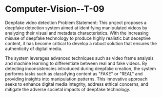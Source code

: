 # Computer-Vision--T-09
Deepfake video detection
Problem Statement:
This project proposes a deepfake detection system aimed at identifying manipulated videos by analyzing their visual and metadata characteristics. With the increasing misuse of deepfake technology to produce highly realistic but deceptive content, it has become critical to develop a robust solution that ensures the authenticity of digital media.

The system leverages advanced techniques such as video frame analysis and machine learning to differentiate between real and fake videos. By detecting inconsistencies introduced during deepfake creation, the system performs tasks such as classifying content as "FAKE" or "REAL" and providing insights into manipulation patterns. This innovative approach seeks to enhance digital media integrity, address ethical concerns, and mitigate the adverse societal impacts of deepfake technology.
